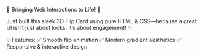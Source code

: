 🚀 Bringing Web Interactions to Life! 🎨

Just built this sleek 3D Flip Card using pure HTML & CSS—because a great UI isn’t just about looks, it’s about engagement! ✨

💡 Features:
✅ Smooth flip animation
✅ Modern gradient aesthetics
✅ Responsive & interactive design
